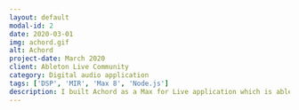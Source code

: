 ```yaml
---
layout: default
modal-id: 2
date: 2020-03-01
img: achord.gif
alt: Achord
project-date: March 2020
client: Ableton Live Community
category: Digital audio application
tags: ['DSP', 'MIR', 'Max 8', 'Node.js']
description: I built Achord as a Max for Live application which is able to detect tonal information live, directly from an incoming audio signal. Surprisingly, although the supporting research is nearly 20 years old, this sort of application was not offered by anyone else within the Max for Live community. This form of spectral processing is primarily made possible by going beyond the built-in Max objects and instead using the new Node for Max API to do all the hard work.
---
```

